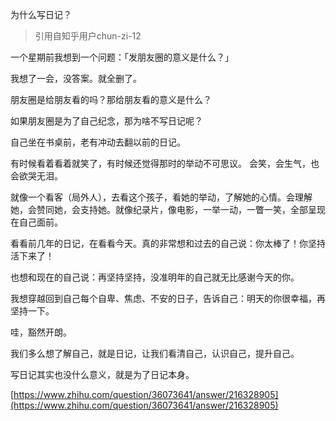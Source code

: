 ﻿为什么写日记？

> 引用自知乎用户chun-zi-12

一个星期前我想到一个问题：「发朋友圈的意义是什么？」

我想了一会，没答案。就全删了。

朋友圈是给朋友看的吗？那给朋友看的意义是什么？

如果朋友圈是为了自己纪念，那为啥不写日记呢？

自己坐在书桌前，老有冲动去翻以前的日记。

有时候看着看着就笑了，有时候还觉得那时的举动不可思议。 会笑，会生气，也会欲哭无泪。

就像一个看客（局外人），去看这个孩子，看她的举动，了解她的心情。会理解她，会赞同她，会支持她。就像纪录片，像电影，一举一动，一瞥一笑，全部呈现在自己面前。

看看前几年的日记，在看看今天。真的非常想和过去的自己说：你太棒了！你坚持活下来了！

也想和现在的自己说：再坚持坚持，没准明年的自己就无比感谢今天的你。

我想穿越回到自己每个自卑、焦虑、不安的日子，告诉自己：明天的你很幸福，再坚持一下。

哇，豁然开朗。


我们多么想了解自己，就是日记，让我们看清自己，认识自己，提升自己。

写日记其实也没什么意义，就是为了日记本身。

[https://www.zhihu.com/question/36073641/answer/216328905](https://www.zhihu.com/question/36073641/answer/216328905)
